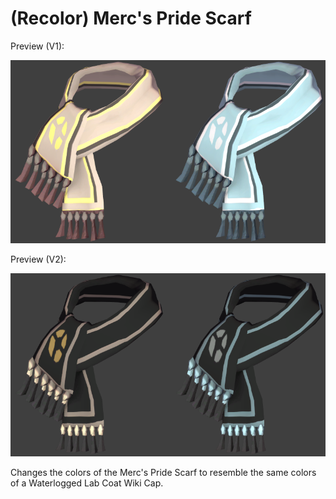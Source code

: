 # (Recolor) Merc's Pride Scarf

Preview (V1): 

![Preview](Preview_V1.png)

Preview (V2): 

![Preview](Preview_V2.png)

Changes the colors of the Merc's Pride Scarf to resemble the same colors of a Waterlogged Lab Coat Wiki Cap.